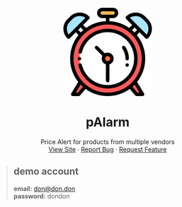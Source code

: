 
<p align="center">
  <a href="https://github.com/Don-Cryptus/pAlarm">
    <img src="web/src/img/clocks.png" alt="Logo" width="200" >
  </a>

  <h1 align="center">pAlarm</h1>

  <p align="center">
    Price Alert for products from multiple vendors
    <br />
    <a href="https://palarm.coding.global">View Site</a>
    ·
    <a href="https://github.com/Don-Cryptus/pAlarm/issues">Report Bug</a>
    ·
    <a href="https://github.com/Don-Cryptus/pAlarm/issues">Request Feature</a>
  </p>

  > ## demo account
  > **email:** don@don.don <br />
  > **password:** dondon

</p>
